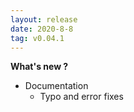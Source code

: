 ```yaml
---
layout: release
date: 2020-8-8
tag: v0.04.1
---
```



**What's new ?**

- Documentation
  - Typo and error fixes

